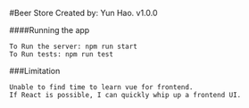 #Beer Store
Created by: Yun Hao. v1.0.0

####Running the app
```
To Run the server: npm run start
To Run tests: npm run test
```

###Limitation
```
Unable to find time to learn vue for frontend.
If React is possible, I can quickly whip up a frontend UI. 
```